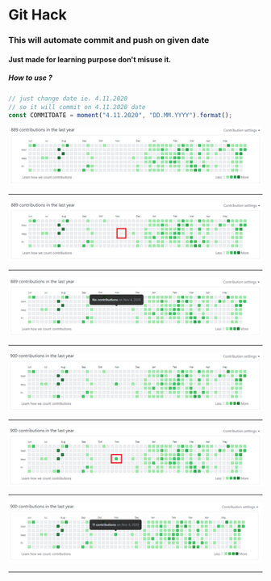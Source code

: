 # Git Hack

### This will automate commit and push on given date

#### Just made for learning purpose don't misuse it.

##### How to use ?

```javascript
// just change date ie. 4.11.2020 
// so it will commit on 4.11.2020 date
const COMMITDATE = moment("4.11.2020", "DD.MM.YYYY").format();

```

![alt text](/images/1.1.PNG)

<hr/>

![alt text](/images/1.2.PNG)

<hr/>

![alt text](/images/2.PNG)

<hr/>

![alt text](/images/3.1.PNG)

<hr/>

![alt text](/images/3.2.PNG)

<hr/>

![alt text](/images/4.PNG)

<hr/>
